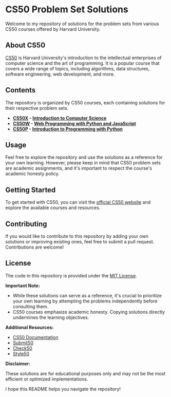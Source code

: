 # CS50 Problem Set Solutions

Welcome to my repository of solutions for the problem sets from various CS50 courses offered by Harvard University.

## About CS50

[CS50](https://cs50.harvard.edu/) is Harvard University's introduction to the intellectual enterprises of computer science and the art of programming. It is a popular course that covers a wide range of topics, including algorithms, data structures, software engineering, web development, and more.

## Contents

The repository is organized by CS50 courses, each containing solutions for their respective problem sets.

- **[CS50X](/CS50X/) - [Introduction to Computer Science](https://cs50.harvard.edu/x/2024/)**
- **[CS50W](/CS50W/) - [Web Programming with Python and JavaScript](https://cs50.harvard.edu/web/2020/)**
- **[CS50P](/CS50P/) - [Introduction to Programming with Python](https://cs50.harvard.edu/python/2022/)**

## Usage

Feel free to explore the repository and use the solutions as a reference for your own learning. However, please keep in mind that CS50 problem sets are academic assignments, and it's important to respect the course's academic honesty policy.

## Getting Started

To get started with CS50, you can visit the [official CS50 website](https://cs50.harvard.edu/) and explore the available courses and resources.

## Contributing

If you would like to contribute to this repository by adding your own solutions or improving existing ones, feel free to submit a pull request. Contributions are welcome!

## License

The code in this repository is provided under the [MIT License](LICENSE).

**Important Note:**

- While these solutions can serve as a reference, it's crucial to prioritize your own learning by attempting the problems independently before consulting them.
- CS50 courses emphasize academic honesty. Copying solutions directly undermines the learning objectives.

**Additional Resources:**

- [CS50 Documentation](https://cs50.readthedocs.io/)
- [Submit50](https://cs50.readthedocs.io/submit50/)
- [Check50](https://cs50.readthedocs.io/projects/check50/en/latest/)
- [Style50](https://cs50.readthedocs.io/style50/)

**Disclaimer:**

These solutions are for educational purposes only and may not be the most efficient or optimized implementations.

I hope this README helps you navigate the repository!
